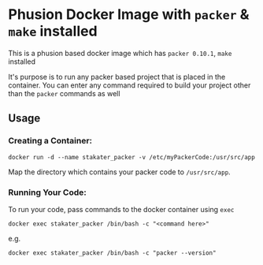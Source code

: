 # Phusion Docker Image with `packer` & `make` installed 

This is a phusion based docker image which has `packer 0.10.1`, `make` installed

It's purpose is to run any packer based project that is placed in the container. You can enter any command required to build your project other than the `packer` commands as well

## Usage
### Creating a Container:

```
docker run -d --name stakater_packer -v /etc/myPackerCode:/usr/src/app
```
Map the directory which contains your packer code to `/usr/src/app`.


### Running Your Code:
To run your code, pass commands to the docker container using `exec`

```
docker exec stakater_packer /bin/bash -c "<command here>" 
```

e.g. 
```
docker exec stakater_packer /bin/bash -c "packer --version" 
```

```
